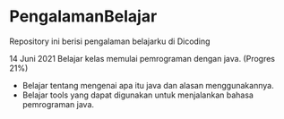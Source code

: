 # PengalamanBelajar
Repository ini berisi pengalaman belajarku di Dicoding

14 Juni 2021
Belajar kelas memulai pemrograman dengan java. (Progres 21%)
* Belajar tentang mengenai apa itu java dan alasan menggunakannya.
* Belajar tools yang dapat digunakan untuk menjalankan bahasa pemrograman java.
